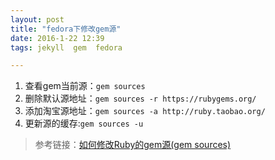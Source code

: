 ```yaml
---
layout: post
title: "fedora下修改gem源"
date: 2016-1-22 12:39
tags: jekyll  gem  fedora

---
```

1. 查看gem当前源：`gem sources`
2. 删除默认源地址：`gem sources -r https://rubygems.org/`
3. 添加淘宝源地址：`gem sources -a http://ruby.taobao.org/`
4. 更新源的缓存:`gem sources -u`

> 参考链接：[如何修改Ruby的gem源(gem sources)](http://jingyan.baidu.com/article/4853e1e51c770f1909f726fe.html)